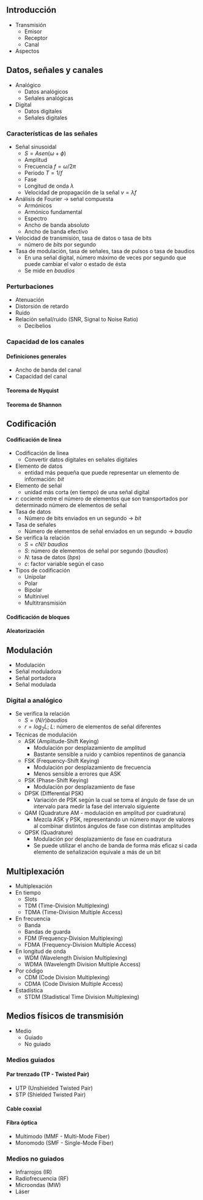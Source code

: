 ## Introducción
- Transmisión
	- Emisor
	- Receptor
	- Canal
- Aspectos
## Datos, señales y canales
- Analógico
	- Datos analógicos
	- Señales analógicas
- Digital
	- Datos digitales
	- Señales digitales
### Características de las señales
- Señal sinusoidal
	- $S = A sen(\omega + \phi)$
	- Amplitud
	- Frecuencia $f = \omega / 2\pi$
	- Periodo $T = 1/f$
	- Fase
	- Longitud de onda $\lambda$
	- Velocidad de propagación de la señal $v = \lambda f$
- Análisis de Fourier -> señal compuesta
	- Armónicos
	- Armónico fundamental
	- Espectro
	- Ancho de banda absoluto
	- Ancho de banda efectivo
- Velocidad de transmisión, tasa de datos o tasa de bits
	- número de $bits$ por segundo
- Tasa de modulación, tasa de señales, tasa de pulsos o tasa de baudios
	- En una señal digital, número máximo de veces por segundo que puede cambiar el valor o estado de ésta
	- Se mide en $baudios$
### Perturbaciones
- Atenuación
- Distorsión de retardo
- Ruido
- Relación señal/ruido (SNR, Signal to Noise Ratio)
	- Decibelios
### Capacidad de los canales
#### Definiciones generales
- Ancho de banda del canal
- Capacidad del canal
#### Teorema de Nyquist
#### Teorema de Shannon
## Codificación
#### Codificación de linea
- Codificación de linea
	- Convertir datos digitales en señales digitales
- Elemento de datos
	- entidad más pequeña que puede representar un elemento de información: $bit$
- Elemento de señal
	- unidad más corta (en tiempo) de una señal digital 
- $r$: cociente entre el número de elementos que son transportados por determinado número de elementos de señal
- Tasa de datos
	- Número de bits enviados en un segundo -> $bit$
- Tasa de señales
	- Número de elementos de señal enviados en un segundo -> $baudio$
- Se verifica la relación
	- $S = cN / r \ baudios$
	- $S$: número de elementos de señal por segundo ($baudios$)
	- $N$: tasa de datos ($bps$)
	- $c$: factor variable según el caso
- Tipos de codificación
	- Unipolar
	- Polar
	- Bipolar
	- Multinivel
	- Multitransmisión
#### Codificación de bloques
#### Aleatorización
## Modulación
- Modulación
- Señal moduladora
- Señal portadora
- Señal modulada
### Digital a analógico
- Se verifica la relación
	- $S = (N / r) baudios$
	- $r = log_2 L$; $L$: número de elementos de señal diferentes
- Técnicas de modulación
	- ASK (Amplitude-Shift Keying)
		- Modulación por desplazamiento de amplitud
		- Bastante sensible a ruido y cambios repentinos de ganancia
	- FSK (Frequency-Shift Keying)
		- Modulación por desplazamiento de frecuencia
		- Menos sensible a errores que ASK
	- PSK (Phase-Shift Keying)
		- Modulación por desplazamiento de fase
	- DPSK (Differential PSK)
		- Variación de PSK según la cual se toma el ángulo de fase de un intervalo para medir la fase del intervalo siguiente
	- QAM (Quadrature AM - modulación en amplitud por cuadratura)
		- Mezcla ASK y PSK, representando un número mayor de valores al combinar distintos ángulos de fase con distintas amplitudes
	- QPSK (Quadrature)
		- Modulación por desplazamiento de fase en cuadratura
		- Se puede utilizar el ancho de banda de forma más eficaz si cada elemento de señalización equivale a más de un bit
## Multiplexación
- Multiplexación
- En tiempo
	- Slots
	- TDM (Time-Division Multiplexing)
	- TDMA (Time-Division Multiple Access)
- En frecuencia
	- Banda
	- Bandas de guarda
	- FDM (Frequency-Division Multiplexing)
	- FDMA (Frequency-Division Multiple Access)
- En longitud de onda
	- WDM (Wavelength Division Multiplexing)
	- WDMA (Wavelength Division Multiple Access)
- Por código
	- CDM (Code Division Multiplexing)
	- CDMA (Code Division Multiple Access)
- Estadística
	- STDM (Stadistical Time Division Multiplexing)
## Medios físicos de transmisión
- Medio
	- Guiado
	- No guiado
### Medios guiados
#### Par trenzado (TP - Twisted Pair)
- UTP (Unshielded Twisted Pair)
- STP (Shielded Twisted Pair)
#### Cable coaxial
#### Fibra óptica
- Multimodo (MMF - Multi-Mode Fiber)
- Monomodo (SMF - Single-Mode Fiber)
### Medios no guiados
- Infrarrojos (IR)
- Radiofrecuencia (RF)
- Microondas (MW)
- Láser